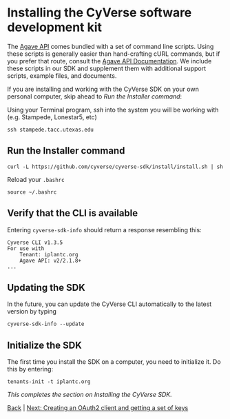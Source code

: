 Installing the CyVerse software development kit
===============================================

The [Agave API](https://agaveapi.co) comes bundled with a set of command line scripts. Using these scripts is generally easier than hand-crafting cURL commands, but if you prefer that route, consult the [Agave API Documentation](http://agaveapi.co/documentation/). We include these scripts in our SDK and supplement them with additional support scripts, example files, and documents.

If you are installing and working with the CyVerse SDK on your own personal computer, skip ahead to _Run the Installer command_:

Using your Terminal program, *ssh* into the system you will be working with (e.g. Stampede, Lonestar5, etc)

```ssh stampede.tacc.utexas.edu```

Run the Installer command
-------------------------

```curl -L https://github.com/cyverse/cyverse-sdk/install/install.sh | sh```

Reload your ```.bashrc```

```source ~/.bashrc```

Verify that the CLI is available
---------------------------------

Entering ```cyverse-sdk-info``` should return a response resembling this:

```
Cyverse CLI v1.3.5
For use with
    Tenant: iplantc.org
    Agave API: v2/2.1.8+
...
```

Updating the SDK
----------------

In the future, you can update the CyVerse CLI automatically to the latest version by typing

```cyverse-sdk-info --update```

Initialize the SDK
------------------

The first time you install the SDK on a computer, you need to initialize it. Do this by entering:


```tenants-init -t iplantc.org```

*This completes the section on Installing the CyVerse SDK.*

[Back](getting-started.md) | [Next: Creating an OAuth2 client and getting a set of keys](getting-started-client-create.md)
